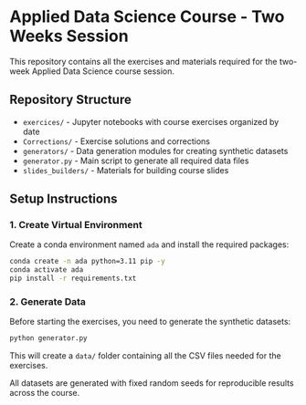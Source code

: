 # Applied Data Science Course - Two Weeks Session

This repository contains all the exercises and materials required for the two-week Applied Data Science course session.

## Repository Structure

- `exercices/` - Jupyter notebooks with course exercises organized by date
- `Corrections/` - Exercise solutions and corrections
- `generators/` - Data generation modules for creating synthetic datasets
- `generator.py` - Main script to generate all required data files
- `slides_builders/` - Materials for building course slides

## Setup Instructions

### 1. Create Virtual Environment

Create a conda environment named `ada` and install the required packages:

```bash
conda create -n ada python=3.11 pip -y
conda activate ada
pip install -r requirements.txt
```

### 2. Generate Data

Before starting the exercises, you need to generate the synthetic datasets:

```bash
python generator.py
```

This will create a `data/` folder containing all the CSV files needed for the exercises.

All datasets are generated with fixed random seeds for reproducible results across the course.
